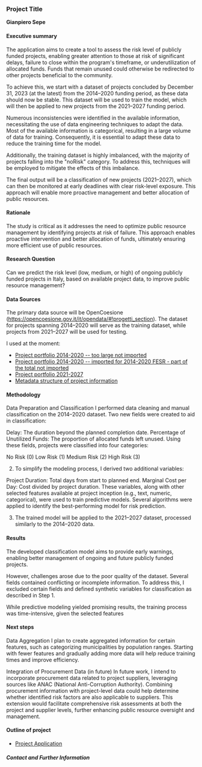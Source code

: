 ### Project Title

**Gianpiero Sepe**

#### Executive summary

The application aims to create a tool to assess the risk level of publicly funded projects, enabling greater attention to those at risk of significant delays, failure to close within the program's timeframe, or underutilization of allocated funds. Funds that remain unused could otherwise be redirected to other projects beneficial to the community.

To achieve this, we start with a dataset of projects concluded by December 31, 2023 (at the latest) from the 2014–2020 funding period, as these data should now be stable. This dataset will be used to train the model, which will then be applied to new projects from the 2021–2027 funding period.

Numerous inconsistencies were identified in the available information, necessitating the use of data engineering techniques to adapt the data. Most of the available information is categorical, resulting in a large volume of data for training. Consequently, it is essential to adapt these data to reduce the training time for the model.

Additionally, the training dataset is highly imbalanced, with the majority of projects falling into the "noRisk" category. To address this, techniques will be employed to mitigate the effects of this imbalance.

The final output will be a classification of new projects (2021–2027), which can then be monitored at early deadlines with clear risk-level exposure. This approach will enable more proactive management and better allocation of public resources.

#### Rationale
The study is critical as it addresses the need to optimize public resource management by identifying projects at risk of failure. This approach enables proactive intervention and better allocation of funds, ultimately ensuring more efficient use of public resources.

#### Research Question
Can we predict the risk level (low, medium, or high) of ongoing publicly funded projects in Italy, based on available project data, to improve public resource management?

#### Data Sources
The primary data source will be OpenCoesione (https://opencoesione.gov.it/it/opendata/#!progetti_section). The dataset for projects spanning 2014–2020 will serve as the training dataset, while projects from 2021–2027 will be used for testing.

I used at the moment:
- [Project portfolio 2014-2020 -- too large not imported](Data_OC/progetti_esteso_2014-2020_20240831.parquet)
- [Project portfolio 2014-2020 -- imported for 2014-2020 FESR - part of the total not imported](Data_OC/df1.parquet)
- [Project portfolio 2021-2027](Data_OC/progetti_esteso_2021-2027_20240831.parquet)
- [Metadata structure of project information](Data_OC/metadati_progetti_tracciato_esteso.parquet)

#### Methodology

Data Preparation and Classification
I performed data cleaning and manual classification on the 2014–2020 dataset. Two new fields were created to aid in classification:

Delay: The duration beyond the planned completion date.
Percentage of Unutilized Funds: The proportion of allocated funds left unused.
Using these fields, projects were classified into four categories:

No Risk (0)
Low Risk (1)
Medium Risk (2)
High Risk (3)

2) To simplify the modeling process, I derived two additional variables:

Project Duration: Total days from start to planned end.
Marginal Cost per Day: Cost divided by project duration.
These variables, along with other selected features available at project inception (e.g., text, numeric, categorical), were used to train predictive models. Several algorithms were applied to identify the best-performing model for risk prediction.

3) The trained model will be applied to the 2021–2027 dataset, processed similarly to the 2014–2020 data.

#### Results
The developed classification model aims to provide early warnings, enabling better management of ongoing and future publicly funded projects. 

However, challenges arose due to the poor quality of the dataset. Several fields contained conflicting or incomplete information. To address this, I excluded certain fields and defined synthetic variables for classification as described in Step 1.

While predictive modeling yielded promising results, the training process was time-intensive, given the selected features

#### Next steps
Data Aggregation
I plan to create aggregated information for certain features, such as categorizing municipalities by population ranges. Starting with fewer features and gradually adding more data will help reduce training times and improve efficiency.

Integration of Procurement Data (in future)
In future work, I intend to incorporate procurement data related to project suppliers, leveraging sources like ANAC (National Anti-Corruption Authority). Combining procurement information with project-level data could help determine whether identified risk factors are also applicable to suppliers. This extension would facilitate comprehensive risk assessments at both the project and supplier levels, further enhancing public resource oversight and management.


#### Outline of project

- [Project Application](Risk_An_v6_2_rid.ipynb)


##### Contact and Further Information
